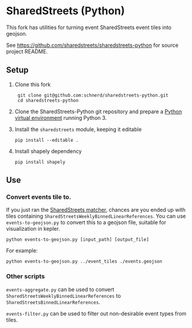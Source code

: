# SharedStreets (Python)

This fork has utilities for turning event SharedStreets event tiles into geojson.

See https://github.com/sharedstreets/sharedstreets-python for source project README.

## Setup

1. Clone this fork

        git clone git@github.com:schnerd/sharedstreets-python.git
        cd sharedstreets-python

1. Clone the SharedStreets-Python git repository and prepare a
    [Python virtual environment](http://docs.python-guide.org/en/latest/dev/virtualenvs/#virtualenv) running Python 3.

1.  Install the `sharedstreets` module, keeping it editable
    
        pip install --editable .

1.  Install shapely dependency
    
        pip install shapely

## Use

### Convert events tile to.

If you just ran the [SharedStreets matcher](https://github.com/sharedstreets/sharedstreets-matcher), chances are you ended up with tiles containing `SharedStreetsWeeklyBinnedLinearReferences`. You can use `events-to-geojson.py` to convert this to a geojson file, suitable for visualization in kepler.

```
python events-to-geojson.py [input_path] [output_file]
```

For example:
```
python events-to-geojson.py ../event_tiles ./events.geojson
```

### Other scripts

`events-aggregate.py` can be used to convert `SharedStreetsWeeklyBinnedLinearReferences` to `SharedStreetsBinnedLinearReferences`.

`events-filter.py` can be used to filter out non-desirable event types from tiles.

